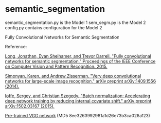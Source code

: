 # semantic_segmentation

semantic_segmentation.py is the Model 1
sem_segm.py is the Model 2
config.py contains configuration for the Model 2



Fully Convolutional Networks for Semantic Segmentation

Reference:

[Long, Jonathan, Evan Shelhamer, and Trevor Darrell. "Fully convolutional networks for semantic segmentation." Proceedings of the IEEE Conference on Computer Vision and Pattern Recognition. 2015.](http://www.cv-foundation.org/openaccess/content_cvpr_2015/html/Long_Fully_Convolutional_Networks_2015_CVPR_paper.html)

[Simonyan, Karen, and Andrew Zisserman. "Very deep convolutional networks for large-scale image recognition." arXiv preprint arXiv:1409.1556 (2014).](http://arxiv.org/abs/1409.1556)

[Ioffe, Sergey, and Christian Szegedy. "Batch normalization: Accelerating deep network training by reducing internal covariate shift." arXiv preprint arXiv:1502.03167 (2015).](http://arxiv.org/abs/1502.03167)



[Pre-trained VGG network](http://www.vlfeat.org/matconvnet/models/beta16/imagenet-vgg-verydeep-19.mat) (MD5 8ee3263992981a1d26e73b3ca028a123)
